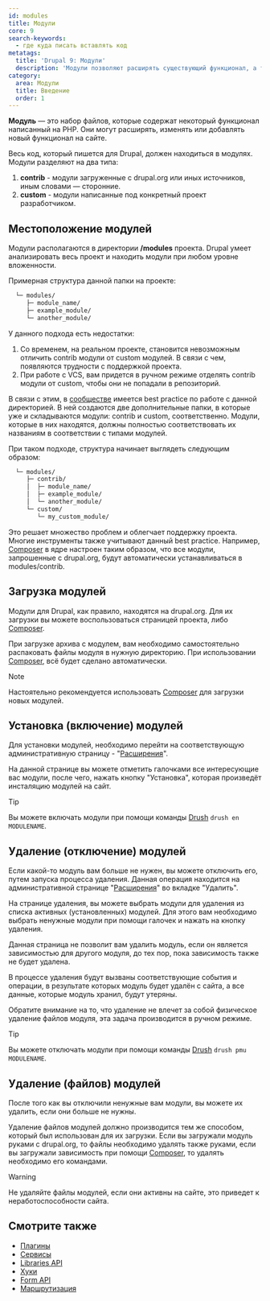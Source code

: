 ```yaml
---
id: modules
title: Модули
core: 9
search-keywords:
  - где куда писать вставлять код
metatags:
  title: 'Drupal 9: Модули'
  description: 'Модули позволяют расширять существующий функционал, а также создавать новый.'
category:
  area: Модули
  title: Введение
  order: 1
---
```


**Модуль** — это набор файлов, которые содержат некоторый функционал написанный на PHP. Они могут расширять, изменять или добавлять новый функционал на сайте.

Весь код, который пишется для Drupal, должен находиться в модулях. Модули разделяют на два типа:

1. **contrib** - модули загруженные с drupal.org или иных источников, иным словами — сторонние.
1. **custom** - модули написанные под конкретный проект разработчиком.

## Местоположение модулей

Модули располагаются в директории **/modules** проекта. Drupal умеет анализировать весь проект и находить модули при любом уровне вложенности. 

Примерная структура данной папки на проекте:

```html
  └─ modules/
     ├─ module_name/
     ├─ example_module/
     └─ another_module/
```

У данного подхода есть недостатки:

1. Со временем, на реальном проекте, становится невозможным отличить contrib модули от custom модулей. В связи с чем, появляются трудности с поддержкой проекта.
1. При работе с VCS, вам придется в ручном режиме отделять contrib модули от custom, чтобы они не попадали в репозиторий.

В связи с этим, в [сообществе](../../community.md) имеется best practice по работе с данной директорией. В ней создаются две дополнительные папки, в которые уже и складываются модули: contrib и custom, соответственно. Модули, которые в них находятся, должны полностью соответствовать их названиям в соответствии с типами модулей.

При таком подходе, структура начинает выглядеть следующим образом:

```html
  └─ modules/
     ├─ contrib/
     │  ├─ module_name/
     │  ├─ example_module/
     │  └─ another_module/
     └─ custom/
        └─ my_custom_module/
```

Это решает множество проблем и облегчает поддержку проекта. Многие инструменты также учитывают данный best practice. Например, [Composer](../../../composer/composer.md) в ядре настроен таким образом, что все модули, запрошенные с drupal.org, будут автоматически устанавливаться в modules/contrib.

## Загрузка модулей

Модули для Drupal, как правило, находятся на drupal.org. Для их загрузки вы можете воспользоваться страницей проекта, либо [Composer](../../../composer/composer.md).

При загрузке архива с модулем, вам необходимо самостоятельно распаковать файлы модуля в нужную директорию. При использовании [Composer](../../../composer/composer.md), всё будет сделано автоматически.

> [!NOTE]
> Настоятельно рекомендуется использовать [Composer](../../../composer/composer.md) для загрузки новых модулей.

## Установка (включение) модулей

Для установки модулей, необходимо перейти на соответствующую административную страницу - "[Расширения](../admin/admin-modules.md)".

На данной странице вы можете отметить галочками все интересующие вас модули, после чего, нажать кнопку "Установка", которая произведёт инсталяцию модулей на сайт.

> [!TIP]
> Вы можете включать модули при помощи команды [Drush](../../../drush.md) `drush en MODULENAME`.

## Удаление (отключение) модулей

Если какой-то модуль вам больше не нужен, вы можете отключить его, путем запуска процесса удаления. Данная операция находится на административной странице "[Расширения](../admin/admin-modules.md)" во вкладке "Удалить".

На странице удаления, вы можете выбрать модули для удаления из списка активных (установленных) модулей. Для этого вам необходимо выбрать ненужные модули при помощи галочек и нажать на кнопку удаления.

Данная страница не позволит вам удалить модуль, если он является зависимостью для другого модуля, до тех пор, пока зависимость также не будет удалена.

В процессе удаления будут вызваны соответствующие события и операции, в результате которых модуль будет удалён с сайта, а все данные, которые модуль хранил, будут утеряны.

Обратите внимание на то, что удаление не влечет за собой физическое удаление файлов модуля, эта задача производится в ручном режиме.

> [!TIP]
> Вы можете отключать модули при помощи команды [Drush](../../../drush.md) `drush pmu MODULENAME`.

## Удаление (файлов) модулей

После того как вы отключили ненужные вам модули, вы можете их удалить, если они больше не нужны.

Удаление файлов модулей должно производится тем же способом, который был использован для их загрузки. Если вы загружали модуль руками с drupal.org, то файлы необходимо удалять также руками, если вы загружали зависимость при помощи [Composer](../../../composer/composer.md), то удалять необходимо его командами.

> [!WARNING]
> Не удаляйте файлы модулей, если они активны на сайте, это приведет к неработоспособности сайта.

## Смотрите также

- [Плагины](../plugins/plugins.md)
- [Сервисы](../services/services.md)
- [Libraries API](../libraries/libraries.md)
- [Хуки](../hooks/hooks.md)
- [Form API](../form-api/form-api.md)
- [Маршрутизация](../routing/routing.md)
